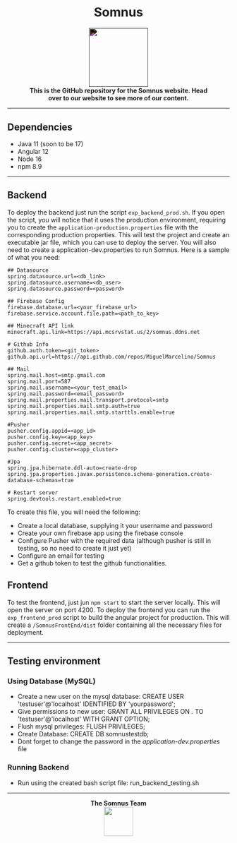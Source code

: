 
<div>
    <div align="center">
        <h1>Somnus</h1>
        <a href="https://somnus.ddns.net">
            <img src="https://drive.google.com/thumbnail?id=1qt9so1vEwYIKRboanCCEfbGqxpCz3n3p" style="filter: invert(1); height: 100pt;">
        </a>
        <h4 style="width: 80%; margin: 0 auto">This is the GitHub repository for the Somnus website. Head over to our website to see more of our content.</h4>
    </div>
</div>

<hr>

## Dependencies
- Java 11 (soon to be 17)
- Angular 12
- Node 16
- npm 8.9

<hr>

## Backend
To deploy the backend just run the script `exp_backend_prod.sh`.
If you open the script, you will notice that it uses the production environment, requiring you to create the `application-production.properties` file with the corresponding production properties. 
This will test the project and create an executable jar file, which you can use to deploy the server.
You will also need to create a application-dev.properties to run Somnus. Here is a sample of what you need:
```
## Datasource
spring.datasource.url=<db_link>
spring.datasource.username=<db_user>
spring.datasource.password=<password>

## Firebase Config
firebase.database.url=<your_firebase_url>
firebase.service.account.file.path=<path_to_key>

## Minecraft API link
minecraft.api.link=https://api.mcsrvstat.us/2/somnus.ddns.net

# Github Info
github.auth.token=<git_token>
github.api.url=https://api.github.com/repos/MiguelMarcelino/Somnus

## Mail
spring.mail.host=smtp.gmail.com
spring.mail.port=587
spring.mail.username=<your_test_email>
spring.mail.password=<email_password>
spring.mail.properties.mail.transport.protocol=smtp
spring.mail.properties.mail.smtp.auth=true
spring.mail.properties.mail.smtp.starttls.enable=true

#Pusher
pusher.config.appid=<app_id>
pusher.config.key=<app_key>
pusher.config.secret=<app_secret>
pusher.config.cluster=<app_cluster>

#Jpa
spring.jpa.hibernate.ddl-auto=create-drop
spring.jpa.properties.javax.persistence.schema-generation.create-database-schemas=true

# Restart server
spring.devtools.restart.enabled=true
```

To create this file, you will need the following:
- Create a local database, supplying it your username and password
- Create your own firebase app using the firebase console
- Configure Pusher with the required data (although pusher is still in testing, so no need to create it just yet)
- Configure an email for testing
- Get a github token to test the github functionalities. 


## Frontend
To test the frontend, just jun `npm start` to start the server locally. This will open the server on port 4200.
To deploy the frontend you can run the 
`exp_frontend_prod` script to build the angular project for production. This will
create a `/SomnusFrontEnd/dist` folder containing all the necessary files for deployment. 

<hr>

## Testing environment

### Using Database (MySQL)
- Create a new user on the mysql database: CREATE USER 'testuser'@'localhost' IDENTIFIED BY 'yourpassword';
- Give permissions to new user: GRANT ALL PRIVILEGES ON *.* TO 'testuser'@'localhost' WITH GRANT OPTION;
- Flush mysql privileges: FLUSH PRIVILEGES;
- Create Database: CREATE DB somnustestdb;
- Dont forget to change the password in the <i>application-dev.properties </i> file

### Running Backend
- Run using the created bash script file: run_backend_testing.sh


<div align="center">
    <hr>
    <h4 style="width: 80%; margin: 0 auto">The Somnus Team</h4>
    <a href="https://somnus.ddns.net/team" target="_blank">
        <img src="https://img.icons8.com/material-sharp/96/ffffff/user-group-man-woman.png" style="height: 50pt"/>
    </a> 
</div>

